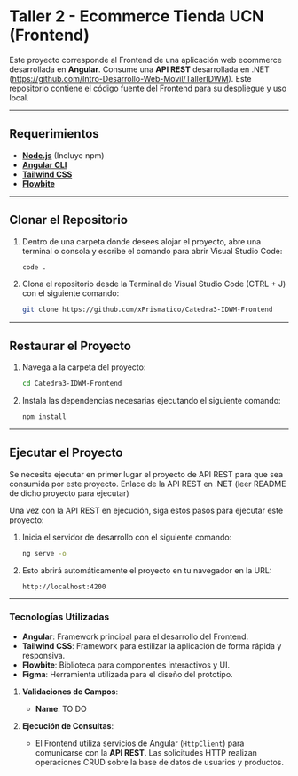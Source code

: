 # Taller 2 - Ecommerce Tienda UCN (Frontend)

Este proyecto corresponde al Frontend de una aplicación web ecommerce desarrollada en **Angular**. Consume una **API REST** desarrollada en .NET (https://github.com/Intro-Desarrollo-Web-Movil/TallerIDWM). Este repositorio contiene el código fuente del Frontend para su despliegue y uso local.

---

## Requerimientos

- **[Node.js](https://nodejs.org/)** (Incluye npm)
- **[Angular CLI](https://angular.io/cli)**
- **[Tailwind CSS](https://tailwindcss.com/)**
- **[Flowbite](https://flowbite.com/)**

---

## Clonar el Repositorio

1. Dentro de una carpeta donde desees alojar el proyecto, abre una terminal o consola y escribe el comando para abrir Visual Studio Code:
   ```bash
   code .
   ```

2. Clona el repositorio desde la Terminal de Visual Studio Code (CTRL + J) con el siguiente comando:
   ```bash
   git clone https://github.com/xPrismatico/Catedra3-IDWM-Frontend
   ```

---

## Restaurar el Proyecto

1. Navega a la carpeta del proyecto:

   ```bash
   cd Catedra3-IDWM-Frontend
   ```

2. Instala las dependencias necesarias ejecutando el siguiente comando:

   ```bash
   npm install
   ```

---

## Ejecutar el Proyecto

Se necesita ejecutar en primer lugar el proyecto de API REST para que sea consumida por este proyecto. Enlace de la API REST en .NET (leer README de dicho proyecto para ejecutar)

Una vez con la API REST en ejecución, siga estos pasos para ejecutar este proyecto:

1. Inicia el servidor de desarrollo con el siguiente comando:

   ```bash
   ng serve -o
   ```

2. Esto abrirá automáticamente el proyecto en tu navegador en la URL:

   ```
   http://localhost:4200
   ```

---



### Tecnologías Utilizadas

- **Angular**: Framework principal para el desarrollo del Frontend.
- **Tailwind CSS**: Framework para estilizar la aplicación de forma rápida y responsiva.
- **Flowbite**: Biblioteca para componentes interactivos y UI.
- **Figma**: Herramienta utilizada para el diseño del prototipo.



1. **Validaciones de Campos**:
   - **Name**: TO DO

2. **Ejecución de Consultas**:
   - El Frontend utiliza servicios de Angular (`HttpClient`) para comunicarse con la **API REST**. Las solicitudes HTTP realizan operaciones CRUD sobre la base de datos de usuarios y productos.
